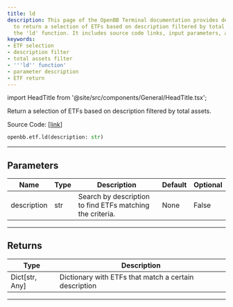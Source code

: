 ```yaml
---
title: ld
description: This page of the OpenBB Terminal documentation provides details on how
  to return a selection of ETFs based on description filtered by total assets using
  the 'ld' function. It includes source code links, input parameters, and their returns.
keywords:
- ETF selection
- description filter
- total assets filter
- '''ld'' function'
- parameter description
- ETF return
---
```


import HeadTitle from '@site/src/components/General/HeadTitle.tsx';

<HeadTitle title="etf.ld - Reference | OpenBB SDK Docs" />

Return a selection of ETFs based on description filtered by total assets.

Source Code: [[link](https://github.com/OpenBB-finance/OpenBBTerminal/tree/main/openbb_terminal/etf/financedatabase_model.py#L35)]

```python
openbb.etf.ld(description: str)
```

---

## Parameters

| Name | Type | Description | Default | Optional |
| ---- | ---- | ----------- | ------- | -------- |
| description | str | Search by description to find ETFs matching the criteria. | None | False |


---

## Returns

| Type | Description |
| ---- | ----------- |
| Dict[str, Any] | Dictionary with ETFs that match a certain description |
---
